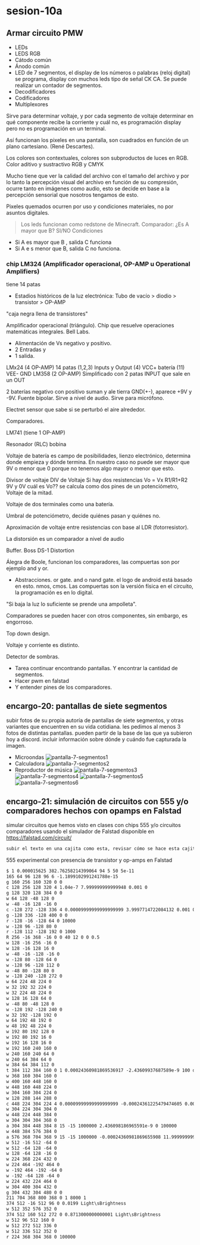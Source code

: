 # sesion-10a

## Armar circuito PMW

- LEDs
- LEDS RGB
- Cátodo común
- Ánodo común
- LED de 7 segmentos, el display de los números o palabras (reloj digital) se programa, display con muchos leds tipo de señal CK CA.
  Se puede realizar un contador de segmentos.
- Decodificadores
- Codificadores
- Multiplexores

Sirve para determinar voltaje, y por cada segmento de voltaje determinar en qué componente recibe la corriente y cuál no, es programación display pero no es programación en un terminal.

Así funcionan los pixeles en una pantalla, son cuadrados en función de un plano cartesiano. (René Descartes).

Los colores son contextuales, colores son subproductos de luces en RGB. Color aditivo y sustractivo RGB y CMYK

Mucho tiene que ver la calidad del archivo con el tamaño del archivo y por lo tanto la percepción visual del archivo en función de su compresión, ocurre tanto en imágenes como audio, esto se decide en base a la percepción sensorial que nosotros tengamos de esto.

Pixeles quemados ocurren por uso y condiciones materiales, no por asuntos digitales.

> Los leds funcionan como redstone de Minecraft.
Comparador:
¿Es A mayor que B? SI/NO
Condiciones

- Si A es mayor que B , salida C funciona
- Si A e s menor que B, salida C no funciona.

### chip LM324 (Amplificador operacional, OP-AMP u Operational Amplifiers)

tiene 14 patas

- Estadios históricos de la luz electrónica:
Tubo de vacío > diodio > transistor > OP-AMP

"caja negra llena de transistores"

Amplificador operacional (triángulo).
Chip que resuelve operaciones matemáticas integrales. Bell Labs.

- Alimentación de Vs negativo y positivo.
- 2 Entradas y
- 1 salida.

LMx24 (4 OP-AMP)
14 patas
(1,2,3) Inputs y Output
(4)  VCC+ batería
(11) VEE- GND
LM358 (2 OP-AMP)
Simplificado con 2 patas INPUT que sale en un OUT

2 baterías negativo con positivo suman y ale tierra GND(+-), aparece +9V y -9V. Fuente bipolar. Sirve a nivel de audio. Sirve para micrófono.

Electret sensor que sabe si se perturbó el aire alrededor.

Comparadores.

LM741 (tiene 1 OP-AMP)

Resonador (RLC) bobina

Voltaje de batería es campo de posibilidades, lienzo electrónico, determina donde empieza y dónde termina. En nuestro caso no puede ser mayor que 9V o menor que 0 porque no tenemos algo mayor o menor que esto.

Divisor de voltaje DIV de Voltaje
Si hay dos resistencias Vo = Vx R1/R1+R2
9V y 0V cuál es Vo?? se calcula como dos pines de un potenciómetro, Voltaje de la mitad.

Voltaje de dos terminales como una batería.

Umbral de potenciómetro, decide quiénes pasan y quiénes no.

Aproximación de voltaje entre resistencias con base al LDR (fotorresistor).

La distorsión es un comparador a nivel de audio

Buffer. Boss DS-1 Distortion

Álegra de Boole, funcionan los comparadores, las compuertas son por ejemplo and y or.

- Abstracciones.
or gate.
and o nand gate. el logo de android está basado en esto.
nmos, cmos.
Las compuertas son la versión física en el circuito, la programación es en lo digital.

"Si baja la luz lo suficiente se prende una ampolleta".

Comparadores se pueden hacer con otros componentes, sin embargo, es engorroso.

Top down design.

Voltaje y corriente es distinto.

Detector de sombras.

- Tarea continuar encontrando pantallas. Y encontrar la cantidad de segmentos.
- Hacer pwm en falstad
- Y entender pines de los comparadores.

## encargo-20: pantallas de siete segmentos

subir fotos de su propia autoría de pantallas de siete segmentos, y otras variantes que encuentren en su vida cotidiana. les pedimos al menos 3 fotos de distintas pantallas. pueden partir de la base de las que ya subieron hoy a discord. incluir información sobre dónde y cuándo fue capturada la imagen.

-  Microondas
![pantalla-7-segmentos1](./archivos/pantalla7-1.jpg)
-  Calculadora
![pantalla-7-segmentos2](./archivos/pantalla7-2.jpg)
-  Reproductor de música
![pantalla-7-segmentos3](./archivos/pantalla7-31.jpg)
![pantalla-7-segmentos4](./archivos/pantalla7-32.jpg)
![pantalla-7-segmentos5](./archivos/pantalla7-33.jpg)
![pantalla-7-segmentos6](./archivos/pantalla7-34.jpg)


## encargo-21: simulación de circuitos con 555 y/o comparadores hechos con opamps en Falstad

simular circuitos que hemos visto en clases con chips 555 y/o circuitos comparadores usando el simulador de Falstad disponible en <https://falstad.com/circuit/>

```txt
subir el texto en una cajita como esta, revisar cómo se hace esta cajita de texto revisando el código en Markdown que lo hace posible.
```

555 experimental con presencia de transistor y op-amps en Falstad

```txt
$ 1 0.000015625 382.76258214399064 94 5 50 5e-11
165 64 96 128 96 6 -1.1899102991241788e-15
g 160 256 160 320 0 0
c 128 256 128 320 4 1.04e-7 7.999999999999948 0.001 0
g 128 320 128 384 0 0
w 64 128 -48 128 0
w -48 -16 128 -16 0
c -128 272 -128 336 4 0.00009999999999999999 3.9997714722084132 0.001 0
g -128 336 -128 400 0 0
r -128 -16 -128 64 0 10000
w -128 96 -128 80 0
r -128 112 -128 192 0 1000
R 256 -16 368 -16 0 0 40 12 0 0 0.5
w 128 -16 256 -16 0
w 128 -16 128 16 0
w -48 -16 -128 -16 0
w -128 80 -128 64 0
w -128 96 -128 112 0
w -48 80 -128 80 0
w -128 240 -128 272 0
w 64 224 48 224 0
w 32 192 32 224 0
w 32 224 48 224 0
w 128 16 128 64 0
w -48 80 -48 128 0
w -128 192 -128 240 0
w 32 192 -128 192 0
w 64 192 48 192 0
w 48 192 48 224 0
w 192 80 192 128 0
w 192 80 192 16 0
w 192 16 128 16 0
w 192 160 240 160 0
w 240 160 240 64 0
w 240 64 384 64 0
w 384 64 384 112 0
t 384 112 384 160 0 1 0.00024360981869536917 -2.43609937687589e-9 100 default
w 368 160 304 160 0
w 400 160 448 160 0
w 448 160 448 224 0
w 304 160 304 224 0
w 128 288 144 288 0
c 448 224 304 224 4 0.00009999999999999999 -0.00024361225479474605 0.001 0
w 304 224 304 304 0
w 448 224 448 384 0
w 304 304 304 368 0
a 304 384 448 384 8 15 -15 1000000 2.436098186965591e-9 0 100000
w 448 384 576 384 0
a 576 368 704 368 9 15 -15 1000000 -0.00024360981869655908 11.999999999948876 100000
w 512 -16 512 -64 0
w 512 -64 128 -64 0
w 128 -64 128 -16 0
w 224 368 224 432 0
w 224 464 -192 464 0
w -192 464 -192 -64 0
w -192 -64 128 -64 0
w 224 432 224 464 0
w 304 400 304 432 0
g 304 432 304 480 0 0
211 704 368 800 368 0 1 8000 1
374 512 -16 512 96 0 0.0199 Light\sBrightness
w 512 352 576 352 0
374 512 160 512 272 0 0.8713000000000001 Light\sBrightness
w 512 96 512 160 0
w 512 272 512 336 0
w 512 336 512 352 0
r 224 368 304 368 0 100000
```

